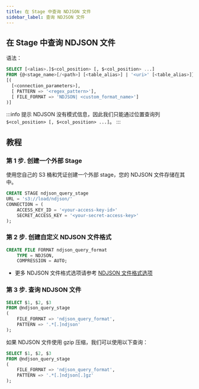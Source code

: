 ```yaml
---
title: 在 Stage 中查询 NDJSON 文件
sidebar_label: 查询 NDJSON 文件
---
```


## 在 Stage 中查询 NDJSON 文件

语法：
```sql
SELECT [<alias>.]$<col_position> [, $<col_position> ...] 
FROM {@<stage_name>[/<path>] [<table_alias>] | '<uri>' [<table_alias>]} 
[( 
  [<connection_parameters>],
  [ PATTERN => '<regex_pattern>'],
  [ FILE_FORMAT => 'NDJSON| <custom_format_name>']
)]
```


:::info 提示
NDJSON 没有模式信息，因此我们只能通过位置查询列 `$<col_position> [, $<col_position> ...]`。
:::

## 教程

### 第 1 步. 创建一个外部 Stage

使用您自己的 S3 桶和凭证创建一个外部 stage，您的 NDJSON 文件存储在其中。
```sql
CREATE STAGE ndjson_query_stage 
URL = 's3://load/ndjson/' 
CONNECTION = (
    ACCESS_KEY_ID = '<your-access-key-id>' 
    SECRET_ACCESS_KEY = '<your-secret-access-key>'
);
```

### 第 2 步. 创建自定义 NDJSON 文件格式

```sql
CREATE FILE FORMAT ndjson_query_format 
    TYPE = NDJSON,
    COMPRESSION = AUTO;
```

- 更多 NDJSON 文件格式选项请参考 [NDJSON 文件格式选项](/sql/sql-reference/file-format-options#ndjson-options)

### 第 3 步. 查询 NDJSON 文件

```sql
SELECT $1, $2, $3
FROM @ndjson_query_stage
(
    FILE_FORMAT => 'ndjson_query_format',
    PATTERN => '.*[.]ndjson'
);
```

如果 NDJSON 文件使用 gzip 压缩，我们可以使用以下查询：

```sql
SELECT $1, $2, $3
FROM @ndjson_query_stage
(
    FILE_FORMAT => 'ndjson_query_format',
    PATTERN => '.*[.]ndjson[.]gz'
);
```